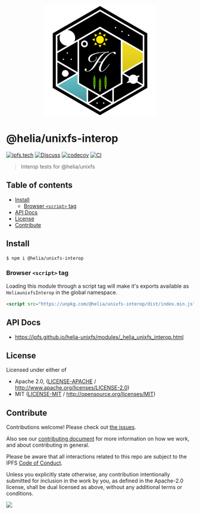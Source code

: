 <p align="center">
  <a href="https://github.com/ipfs/helia" title="Helia">
    <img src="https://raw.githubusercontent.com/ipfs/helia/main/assets/helia.png" alt="Helia logo" width="300" />
  </a>
</p>

# @helia/unixfs-interop <!-- omit in toc -->

[![ipfs.tech](https://img.shields.io/badge/project-IPFS-blue.svg?style=flat-square)](https://ipfs.tech)
[![Discuss](https://img.shields.io/discourse/https/discuss.ipfs.tech/posts.svg?style=flat-square)](https://discuss.ipfs.tech)
[![codecov](https://img.shields.io/codecov/c/github/ipfs/helia-unixfs.svg?style=flat-square)](https://codecov.io/gh/ipfs/helia-unixfs)
[![CI](https://img.shields.io/github/actions/workflow/status/ipfs/helia-unixfs/js-test-and-release.yml?branch=main\&style=flat-square)](https://github.com/ipfs/helia-unixfs/actions/workflows/js-test-and-release.yml?query=branch%3Amain)

> Interop tests for @helia/unixfs

## Table of contents <!-- omit in toc -->

- [Install](#install)
  - [Browser `<script>` tag](#browser-script-tag)
- [API Docs](#api-docs)
- [License](#license)
- [Contribute](#contribute)

## Install

```console
$ npm i @helia/unixfs-interop
```

### Browser `<script>` tag

Loading this module through a script tag will make it's exports available as `HeliaunixfsInterop` in the global namespace.

```html
<script src="https://unpkg.com/@helia/unixfs-interop/dist/index.min.js"></script>
```

## API Docs

- <https://ipfs.github.io/helia-unixfs/modules/_helia_unixfs_interop.html>

## License

Licensed under either of

- Apache 2.0, ([LICENSE-APACHE](LICENSE-APACHE) / <http://www.apache.org/licenses/LICENSE-2.0>)
- MIT ([LICENSE-MIT](LICENSE-MIT) / <http://opensource.org/licenses/MIT>)

## Contribute

Contributions welcome! Please check out [the issues](https://github.com/ipfs/helia-unixfs/issues).

Also see our [contributing document](https://github.com/ipfs/community/blob/master/CONTRIBUTING_JS.md) for more information on how we work, and about contributing in general.

Please be aware that all interactions related to this repo are subject to the IPFS [Code of Conduct](https://github.com/ipfs/community/blob/master/code-of-conduct.md).

Unless you explicitly state otherwise, any contribution intentionally submitted for inclusion in the work by you, as defined in the Apache-2.0 license, shall be dual licensed as above, without any additional terms or conditions.

[![](https://cdn.rawgit.com/jbenet/contribute-ipfs-gif/master/img/contribute.gif)](https://github.com/ipfs/community/blob/master/CONTRIBUTING.md)
